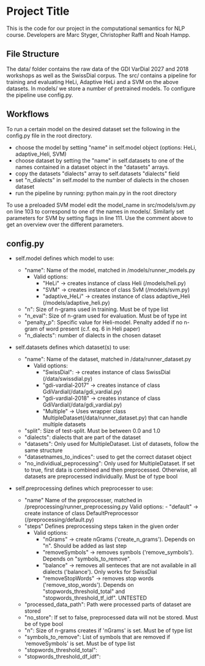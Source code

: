 # Project Title

This is the code for our project in the computational semantics for NLP course. Developers are Marc Styger, Christopher Raffl and Noah Hampp.

## File Structure
The data/ folder contains the raw data of the GDI VarDial 2027 and 2018 workshops as well as the SwissDial corpus. The src/ contains a pipeline for training and evaluating HeLi, Adaptive HeLi and a SVM on the above datasets. In models/ we store a number of pretrained models. To configure the pipeline use config.py.

## Workflows

To run a certain model on the desired dataset set the following in the config.py file in the root directory.

- choose the model by setting "name" in self.model object (options: HeLi, adaptive_Heli, SVM)
- choose dataset by setting the "name" in self.datasets to one of the names contained in a dataset object in the "datasets" arrays.
- copy the datasets "dialects" array to self.datasets "dialects" field
- set "n_dialects" in self.model to the number of dialects in the chosen dataset
- run the pipeline by running: python main.py in the root directory

To use a preloaded SVM model edit the model_name in src/models/svm.py on line 103 to correspond to one of the names in models/. Similarly set parameters for SVM by setting flags in line 111. Use the comment above to get an overview over the different parameters.

## config.py

- self.model defines which model to use:
    - "name":         Name of the model, matched in /models/runner_models.py
        - Valid options: 
            - "HeLi" -> creates instance of class Heli (/models/heli.py)
            - "SVM"  -> creates instance of class SvM (/models/svm.py)
            - "adaptive_HeLi"   -> creates instance of class adaptive_Heli (/models/adaptive_heli.py)
    - "n":            Size of n-grams used in training. Must be of type list
    - "n_eval":       Size of n-gram used for evaluation. Must be of type int
    - "penalty_p":    Specific value for Heli-model. Penalty added if no n-gram of word present (c.f. eq. 6 in Heli paper)
    - "n_dialects":   number of dialects in the chosen dataset

- self.datasets defines which dataset(s) to use:
    - "name":          Name of the dataset, matched in /data/runner_dataset.py
        - Valid options:
            - "SwissDial":          -> creates instance of class SwissDial (/data/swissdial.py)
            - "gdi-vardial-2017"    -> creates instance of class GdiVardial(/data/gdi_vardial.py)
            - "gdi-vardial-2018"    -> creates instance of class GdiVardial(/data/gdi_vardial.py)
            - "Multiple"            -> Uses wrapper class MultipleDataset(/data/runner_dataset.py) that can handle multiple datasets
    - "split":        Size of test-split. Must be between 0.0 and 1.0
    - "dialects":     dialects that are part of the dataset
    - "datasets":     Only used for MultipleDataset. List of datasets, follow the same structure
    - "datasetnames_to_indices": used to get the correct dataset object
    - "no_individiual_peprocessing":  Only used for MultipleDataset. If set to true, first data is combined and then preprocessed. Otherwise, all datasets are preprocessed individually. Must be of type bool
- self.preprocessing defines which preprocesser to use:
    - "name"          Name of the preprocesser, matched in /preprocessing/runner_preprocessing.py
        Valid options:
            - "default"             -> create instance of class DefaultPreprocessor (/preprocessing/default.py)
    - "steps"         Defines preprocessing steps taken in the given order
        - Valid options:
            - "nGrams"              -> create nGrams ('create_n_grams'). Depends on "n". Should be added as last step
            - "removeSymbols"       -> removes symbols ('remove_symbols'). Depends on "symbols_to_remove".
            - "balance"             -> removes all senteces that are not available in all dialects ('balance'). Only works for SwissDial
            - "removeStopWords"     -> removes stop words ('remove_stop_words'). Depends on "stopwords_threshold_total"
                                            and "stopwords_threshold_tf_idf". UNTESTED
    - "processed_data_path":  Path were processed parts of dataset are stored
    - "no_store":             If set to false, preprocessed data will not be stored. Must be of type bool
    - "n":                    Size of n-grams creates if 'nGrams' is set. Must be of type list
    - "symbols_to_remove":    List of symbols that are removed if 'removeSymbols' is set. Must be of type list
    - "stopwords_threshold_total": 
    - "stopwords_threshold_df_idf":
